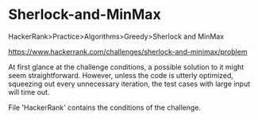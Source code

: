 
# Sherlock-and-MinMax

HackerRank>Practice>Algorithms>Greedy>Sherlock and MinMax

https://www.hackerrank.com/challenges/sherlock-and-minimax/problem

At first glance at the challenge conditions, a possible solution to it might seem straightforward. However, unless the code is utterly optimized, squeezing out every unnecessary iteration, the test cases with large input will time out.

File 'HackerRank' contains the conditions of the challenge.
